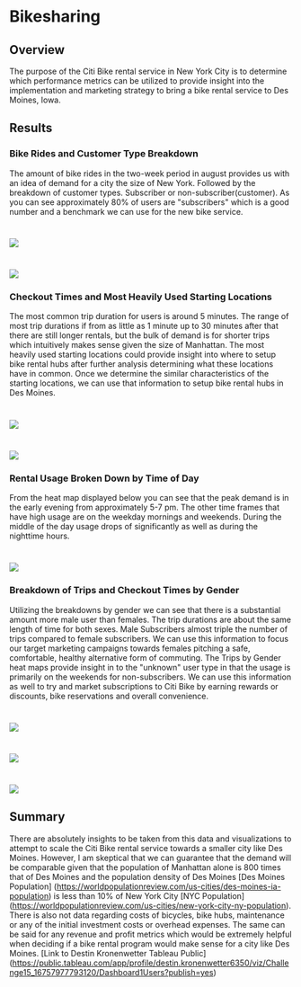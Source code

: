# Bikesharing
## Overview
The purpose of the Citi Bike rental service in New York City is to determine which performance metrics can be utilized to provide insight into the implementation and marketing strategy to bring a bike rental service to Des Moines, Iowa. 
## Results
### Bike Rides and Customer Type Breakdown
The amount of bike rides in the two-week period in august provides us with an idea of demand for a city the size of New York. Followed by the breakdown of customer types. Subscriber or non-subscriber(customer). As you can see approximately 80% of users are "subscribers" which is a good number and a benchmark we can use for the new bike service.
# ![](Images/Bike%20Rides.png)
# ![](Images/Customer%20Type.png)
### Checkout Times and Most Heavily Used Starting Locations
The most common trip duration for users is around 5 minutes. The range of most trip durations if from as little as 1 minute up to 30 minutes after that there are still longer rentals, but the bulk of demand is for shorter trips which intuitively makes sense given the size of Manhattan. The most heavily used starting locations could provide insight into where to setup bike rental hubs after further analysis determining what these locations have in common. Once we determine the similar characteristics of the starting locations, we can use that information to setup bike rental hubs in Des Moines. 
# ![](Images/Checkout%20Time%20for%20Users.png)
# ![](Images/Starting%20Locations.png)
### Rental Usage Broken Down by Time of Day
From the heat map displayed below you can see that the peak demand is in the early evening from approximately 5-7 pm. The other time frames that have high usage are on the weekday mornings and weekends. During the middle of the day usage drops of significantly as well as during the nighttime hours. 
# ![](Images/Trips%20by%20Weekday%20per%20Hour.png)
### Breakdown of Trips and Checkout Times by Gender
Utilizing the breakdowns by gender we can see that there is a substantial amount more male user than females. The trip durations are about the same length of time for both sexes. Male Subscribers almost triple the number of trips compared to female subscribers. We can use this information to focus our target marketing campaigns towards females pitching a safe, comfortable, healthy alternative form of commuting. The Trips by Gender heat maps provide insight in to the "unknown" user type in that the usage is primarily on the weekends for non-subscribers. We can use this information as well to try and market subscriptions to Citi Bike by earning rewards or discounts, bike reservations and overall convenience. 
# ![](Images/User%20Trips%20by%20Gender%20by%20Weekday.png)
# ![](Images/Checkout%20Times%20by%20Gender.png)
# ![](Images/Trips%20by%20Gender%20(Weekday%20per%20Hour).png)
## Summary 
There are absolutely insights to be taken from this data and visualizations to attempt to scale the Citi Bike rental service towards a smaller city like Des Moines. However, I am skeptical that we can guarantee that the demand will be comparable given that the population of Manhattan alone is 800 times that of Des Moines and the population density of Des Moines [Des Moines Population] (https://worldpopulationreview.com/us-cities/des-moines-ia-population) is less than 10% of New York City [NYC Population] (https://worldpopulationreview.com/us-cities/new-york-city-ny-population). There is also not data regarding costs of bicycles, bike hubs, maintenance or any of the initial investment costs or overhead expenses. The same can be said for any revenue and profit metrics which would be extremely helpful when deciding if a bike rental program would make sense for a city like Des Moines. 
[Link to Destin Kronenwetter Tableau Public] (https://public.tableau.com/app/profile/destin.kronenwetter6350/viz/Challenge15_16757977793120/Dashboard1Users?publish=yes)
